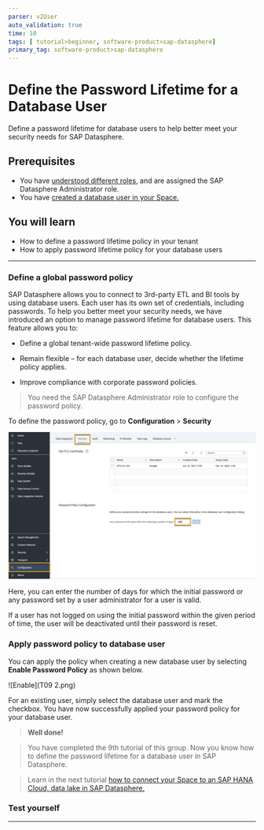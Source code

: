 ```yaml
---
parser: v2User
auto_validation: true
time: 10
tags: [ tutorial>beginner, software-product>sap-datasphere]
primary_tag: software-product>sap-datasphere
---
```


# Define the Password Lifetime for a Database User
<!-- description --> Define a password lifetime for database users to help better meet your security needs for SAP Datasphere.

## Prerequisites
 - You have [understood different roles](data-warehouse-cloud-3-add-users), and are assigned the SAP Datasphere Administrator role.
 - You have [created a database user in your Space.](data-warehouse-cloud-intro8-create-databaseuser)


## You will learn
  - How to define a password lifetime policy in your tenant
  - How to apply password lifetime policy for your database users

---

### Define a global password policy


SAP Datasphere allows you to connect to 3rd-party ETL and BI tools by using database users. Each user has its own set of credentials, including passwords. To help you better meet your security needs, we have introduced an option to manage password lifetime for database users. This feature allows you to:

  - Define a global tenant-wide password lifetime policy.

  - Remain flexible – for each database user, decide whether the lifetime policy applies.

  - Improve compliance with corporate password policies.

> You need the SAP Datasphere Administrator role to configure the password policy.

To define the password policy, go to **Configuration** > **Security**

  ![Password Policy](T09%201.png)

Here, you can enter the number of days for which the initial password or any password set by a user administrator for a user is valid.

If a user has not logged on using the initial password within the given period of time, the user will be deactivated until their password is reset.



### Apply password policy to database user


You can apply the policy  when creating a new database user by selecting **Enable Password Policy** as shown below.

  ![Enable](T09 2.png)

For an existing user, simply select the database user and mark the checkbox. You have now successfully applied your password policy for your database user.

>**Well done!**

> You have completed the 9th tutorial of this group. Now you know how to define the password lifetime for a database user in SAP Datasphere.

> Learn in the next tutorial [how to connect your Space to an SAP HANA Cloud, data lake in SAP Datasphere.](data-warehouse-cloud-intro10-connectspace-datalake)


### Test yourself




---
